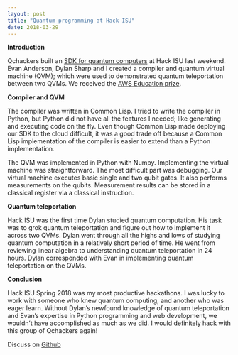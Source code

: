 ```yaml
---
layout: post
title: "Quantum programming at Hack ISU"
date: 2018-03-29
---
```


**Introduction**

Qchackers built an [SDK for quantum computers] at Hack ISU last weekend. Evan Anderson,  Dylan Sharp and I created a compiler and quantum virtual machine (QVM); which were used to demonstrated quantum teleportation between two QVMs.  We received the [AWS Education prize]. 

**Compiler and QVM**

The compiler was written in Common Lisp.  I tried to write the compiler in Python, but Python did not have all the features I needed; like generating and executing code on the fly. Even though Common Lisp made deploying our SDK to the cloud difficult, it was a good trade off because a Common Lisp implementation of the compiler is easier to extend than a Python implementation.

The QVM was implemented in Python with Numpy. Implementing the virtual machine was straightforward. The most difficult part was debugging. Our virtual machine executes basic single and two qubit gates.  It also performs measurements on the qubits. Measurement results can be stored in a classical register via a classical instruction.

**Quantum teleportation**

Hack ISU was the first time Dylan studied quantum computation. His task was to grok quantum teleportation and figure out how to implement it across two QVMs. Dylan went through all the highs and lows of studying quantum computation in a relatively short period of time. He went from reviewing linear algebra to understanding quantum teleportation in 24 hours. Dylan corresponded with Evan in implementing quantum teleportation on the QVMs.

**Conclusion**

Hack ISU Spring 2018 was my most productive hackathons. I was lucky to work with someone who knew quantum computing, and another who was eager learn. Without Dylan’s newfound knowledge of quantum teleportation and Evan’s expertise in Python programming and web development, we wouldn’t have accomplished as much as we did. I would definitely hack with this group of Qchackers again!

Discuss on [Github]

[Github]: https://github.com/vtomole/vtomole.github.io/issues/13
[SDK for quantum computers]: http://qchackers.com
[AWS Education prize]: https://twitter.com/MLHacks/status/977959734467858433	

